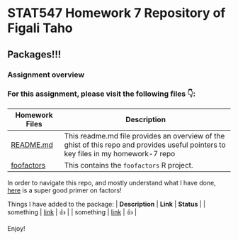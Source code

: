 # STAT547 Homework 7 Repository of Figali Taho 

## Packages!!!

### Assignment overview

### For this assignment, please visit the following files :point_down::

|   **Homework Files**   | **Description** |
|----------------|------------|
|[README.md](https://github.com/STAT545-UBC-students/hw07-figalit/blob/master/README.md)|This readme.md file provides an overview of the ghist of this repo and provides useful pointers to key files in my homework-7 repo |
|[foofactors](https://github.com/STAT545-UBC-students/hw07-figalit/blob/master/foofactors)| This contains the `foofactors` R project.  |

In order to navigate this repo, and mostly understand what I have done, [here](https://www.stat.berkeley.edu/~s133/factors.html) is a super good primer on factors!

Things I have added to the package:
| **Description**  | **Link** | **Status** |
| something | [link]() | 👍 |
| something | [link]() | 👍 |

Enjoy!